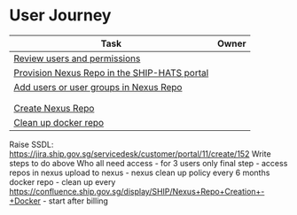 # User Journey



|Task|Owner|
|---|---|
|[Review users and permissions]() ||
|[Provision Nexus Repo in the SHIP-HATS portal]() ||
|[Add users or user groups in Nexus Repo]() ||
|||
|||
|[Create Nexus Repo]()||
|[Clean up docker repo](nexus-repository-clean-up-docker-repo)||

Raise SSDL:  https://jira.ship.gov.sg/servicedesk/customer/portal/11/create/152
Write steps to do above
Who all need access - for 3 users only
final step - access repos in nexus
upload to nexus -
nexus clean up policy every 6 months
docker repo - clean up every  https://confluence.ship.gov.sg/display/SHIP/Nexus+Repo+Creation+-+Docker - start after billing